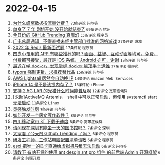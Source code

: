 # 2022-04-15

1. [为什么蜂窝数据按流量计费？](https://www.v2ex.com/t/847064) `73条评论` `问与答`
1. [单身了 7 年 刚想开始 没开始就结束了](https://www.v2ex.com/t/847085) `69条评论` `杭州`
1. [今日份的 GitHub Trending 真魔幻](https://www.v2ex.com/t/847082) `53条评论` `程序员`
1. [广电总局通知：不得直播未经主管部门批准的网络游戏](https://www.v2ex.com/t/847101) `27条评论` `游戏`
1. [2022 年 Redis 最新面试题](https://www.v2ex.com/t/847076) `17条评论` `程序员`
1. [四岁小孩用的 APP 有哪些推荐的吗？画画、益智、互动动画等均可，免费、付费都可接受，最好是 iOS 系统， Android 亦可，谢谢](https://www.v2ex.com/t/847074) `17条评论` `问与答`
1. [最近在学 docker，发现掌握 docker 能顶半个运维](https://www.v2ex.com/t/847065) `17条评论` `程序员`
1. [typora 强制更新，求推荐替代品](https://www.v2ex.com/t/847072) `15条评论` `问与答`
1. [AWS Lightsail 居然会自动换 IP](https://www.v2ex.com/t/847086) `14条评论` `Amazon Web Services`
1. [iPhone 14 是不是该提内存了？](https://www.v2ex.com/t/847092) `13条评论` `iPhone`
1. [支持 2.5G LAN 的光猫什么时候能普及啊](https://www.v2ex.com/t/847063) `12条评论` `宽带症候群`
1. [[求助]ActiveMQ Artemis， shell 中可以正常启动，但使用 systemctl start 无法启动](https://www.v2ex.com/t/847066) `11条评论` `Linux`
1. [灵感触发时刻](https://www.v2ex.com/t/847071) `9条评论` `问与答`
1. [如何开发一个网文写作软件？](https://www.v2ex.com/t/847110) `8条评论` `问与答`
1. [四川移动宽带 BT 下载无速度](https://www.v2ex.com/t/847078) `8条评论` `宽带症候群`
1. [请问现在深圳有能坐一天的图书馆吗？](https://www.v2ex.com/t/847114) `7条评论` `深圳`
1. [大家看了今天的 Github Trending 了吗？](https://www.v2ex.com/t/847113) `6条评论` `程序员`
1. [研发工程师，工作站电脑配置清单请教](https://www.v2ex.com/t/847098) `6条评论` `程序员`
1. [esxi 把唯一的显卡直通给虚拟机导致无法启动](https://www.v2ex.com/t/847077) `6条评论` `问与答`
1. [请教下 有啥开源的使用 ant desgin ant pro 组件 的前后端 Admin 开源框架](https://www.v2ex.com/t/847069) `6条评论` `前端开发`
